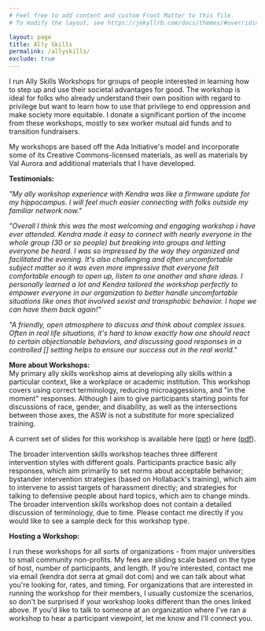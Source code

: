 ```yaml
---
# Feel free to add content and custom Front Matter to this file.
# To modify the layout, see https://jekyllrb.com/docs/themes/#overriding-theme-defaults

layout: page
title: Ally Skills
permalink: /allyskills/
exclude: true
---
```



I run Ally Skills Workshops for groups of people interested in learning how to step up and use their societal advantages for good. The workshop is ideal for folks who already understand their own position with regard to privilege but want to learn how to use that privilege to end oppression and make society more equitable. I donate a significant portion of the income from these workshops, mostly to sex worker mutual aid funds and to transition fundraisers.

My workshops are based off the Ada Initiative's model and incorporate some of its Creative Commons-licensed materials, as well as materials by Val Aurora and additional materials that I have developed.

**Testimonials:**

_"My ally workshop experience with Kendra was like a firmware update for my hippocampus. I will feel much easier connecting with folks outside my familiar network now."_

_"Overall I think this was the most welcoming and engaging workshop i have ever attended. Kendra made it easy to connect with nearly everyone in the whole group (30 or so people) but breaking into groups and letting everyone be heard. I was so impressed by the way they organized and facilitated the evening. It's also challenging and often uncomfortable subject matter so it was even more impressive that everyone felt comfortable enough to open up, listen to one another and share ideas. I personally learned a lot and Kendra tailored the workshop perfectly to empower everyone in our organization to better handle uncomfortable situations like ones that involved sexist and transphobic behavior. I hope we can have them back again!"_

_"A friendly, open atmosphere to discuss and think about complex issues. Often in real life situations, it's hard to know exactly how one should react to certain objectionable behaviors, and discussing good responses in a controlled \[\] setting helps to ensure our success out in the real world."_

**More about Workshops:**  
My primary ally skills workshop aims at developing ally skills within a particular context, like a workplace or academic institution. This workshop covers using correct terminology, reducing microaggessions, and "in the moment" responses. Although I aim to give participants starting points for discussions of race, gender, and disability, as well as the intersections between those axes, the ASW is not a substitute for more specialized training.

A current set of slides for this workshop is available here ([ppt](https://github.com/KSerra/Kserra.github.io/raw/master/ASW%20Sample.pptx)) or here ([pdf](https://github.com/KSerra/Kserra.github.io/raw/master/ASW%20Sample.pdf)).

The broader intervention skills workshop teaches three different intervention styles with different goals. Participants practice basic ally responses, which aim primarily to set norms about acceptable behavior; bystander intervention strategies (based on Hollaback's training), which aim to intervene to assist targets of harassment directly; and strategies for talking to defensive people about hard topics, which aim to change minds. The broader intervention skills workshop does not contain a detailed discussion of terminology, due to time. Please contact me directly if you would like to see a sample deck for this workshop type.

**Hosting a Workshop:**  

I run these workshops for all sorts of organizations - from major universities to small community non-profits. My fees are sliding scale based on the type of host, number of participants, and length. If you’re interested, contact me via email (kendra dot serra at gmail dot com) and we can talk about what you're looking for, rates, and timing. For organizations that are interested in running the workshop for their members, I usually customize the scenarios, so don't be surprised if your workshop looks different than the ones linked above. If you'd like to talk to someone at an organization where I've ran a workshop to hear a participant viewpoint, let me know and I'll connect you.